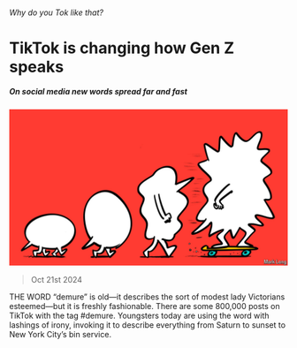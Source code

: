 ###### Why do you Tok like that?

# TikTok is changing how Gen Z speaks 

##### On social media new words spread far and fast 

![image](images/20241026_CUD001.jpg) 

> Oct 21st 2024 

THE WORD “demure” is old—it describes the sort of modest lady Victorians esteemed—but it is freshly fashionable. There are some 800,000 posts on TikTok with the tag #demure. Youngsters today are using the word with lashings of irony, invoking it to describe everything from Saturn to sunset to New York City’s bin service. 

